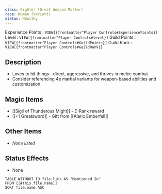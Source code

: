 ```yaml
---
class: Fighter (Great Weapon Master)
race: Human (Variant)
status: Healthy
---
```

Experience Points : `VIEW[{frontmatter^Player Controls#ExperiencePoints}]`
Level : `VIEW[{frontmatter^Player Controls#level}]`
Guild Points : `VIEW[{frontmatter^Player Controls#GuildPoints}]`
Guild Rank : `VIEW[{frontmatter^Player Controls#GuildRank}]`
## Description
- Loves to hit things—direct, aggressive, and thrives in melee combat
- Consider referencing 4e martial variants for weapon-based abilities and customization

## Magic Items
- [[Sigil of Thunderous Might]] - E-Rank reward
- [[+1 Greatsword]] - Gift from [[Alaric Emberfell]]

## Other Items
- _None listed_
## Status Effects
- None


```dataview
TABLE WITHOUT ID file.link AS "Mentioned In"
FROM [[#this.file.name]]
SORT file.name ASC
```

